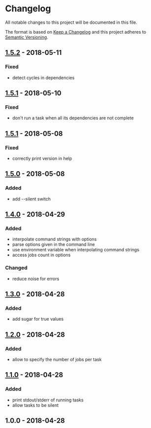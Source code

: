 # Changelog
All notable changes to this project will be documented in this file.

The format is based on [Keep a Changelog](http://keepachangelog.com/en/1.0.0/)
and this project adheres to [Semantic Versioning](http://semver.org/spec/v2.0.0.html).

<!--
## [Unreleased] - Date
[Unreleased]: https://github.com/serianox/bishop/compare/v1.5.2...unreleased
### Added
### Changed
### Fixed
-->

## [1.5.2] - 2018-05-11
[1.5.2]: https://github.com/serianox/bishop/compare/v1.5.2...v1.5.1
### Fixed
- detect cycles in dependencies

## [1.5.1] - 2018-05-10
[1.5.1]: https://github.com/serianox/bishop/compare/v1.5.1...v1.5.2
### Fixed
- don't run a task when all its dependencies are not complete

## [1.5.1] - 2018-05-08
[1.5.1]: https://github.com/serianox/bishop/compare/v1.5.0...v1.5.1
### Fixed
- correctly print version in help

## [1.5.0] - 2018-05-08
[1.5.0]: https://github.com/serianox/bishop/compare/v1.4.0...v1.5.0
### Added
- add --silent switch

## [1.4.0] - 2018-04-29
[1.4.0]: https://github.com/serianox/bishop/compare/v1.3.0...v1.4.0
### Added
- interpolate command strings with options
- parse options given in the command line
- use environment variable when interpolating command strings
- access jobs count in options
### Changed
- reduce noise for errors

## [1.3.0] - 2018-04-28
[1.3.0]: https://github.com/serianox/bishop/compare/v1.2.0...v1.3.0
### Added
- add sugar for true values

## [1.2.0] - 2018-04-28
[1.2.0]: https://github.com/serianox/bishop/compare/v1.1.0...v1.2.0
### Added
- allow to specify the number of jobs per task

## [1.1.0] - 2018-04-28
[1.1.0]: https://github.com/serianox/bishop/compare/v1.0.0...v1.1.0
### Added
- print stdout/stderr of running tasks
- allow tasks to be silent

## 1.0.0 - 2018-04-28
